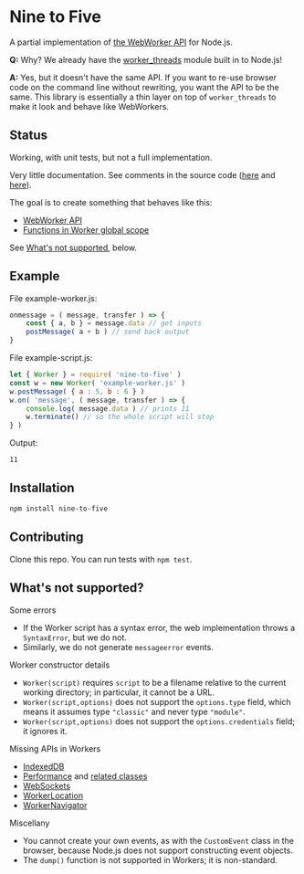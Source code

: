 
# Nine to Five

A partial implementation of
[the WebWorker API](https://developer.mozilla.org/en-US/docs/Web/API/Worker)
for Node.js.

**Q:** Why? We already have the
[worker_threads](https://nodejs.org/api/worker_threads.html) module built in to
Node.js!

**A:** Yes, but it doesn't have the same API.  If you want to re-use browser
code on the command line without rewriting, you want the API to be the same.
This library is essentially a thin layer on top of `worker_threads` to make it
look and behave like WebWorkers.

## Status

Working, with unit tests, but not a full implementation.

Very little documentation.  See comments in the source code
([here](index.js) and [here](preamble.js)).

The goal is to create something that behaves like this:

 * [WebWorker API](https://developer.mozilla.org/en-US/docs/Web/API/Worker/Worker)
 * [Functions in Worker global scope](https://developer.mozilla.org/en-US/docs/Web/API/Web_Workers_API/Functions_and_classes_available_to_workers)

See [What's not supported](#whats-not-suppoorted), below.

## Example

File example-worker.js:
```js
onmessage = ( message, transfer ) => {
    const { a, b } = message.data // get inputs
    postMessage( a + b ) // send back output
}
```

File example-script.js:
```js
let { Worker } = require( 'nine-to-five' )
const w = new Worker( 'example-worker.js' )
w.postMessage( { a : 5, b : 6 } )
w.on( 'message', ( message, transfer ) => {
    console.log( message.data ) // prints 11
    w.terminate() // so the whole script will stop
} )
```

Output:
```
11
```

## Installation

```sh
npm install nine-to-five
```

## Contributing

Clone this repo.  You can run tests with `npm test`.

## What's not supported?

Some errors

 * If the Worker script has a syntax error, the web implementation throws a
   `SyntaxError`, but we do not.
 * Similarly, we do not generate `messageerror` events.

Worker constructor details

 * `Worker(script)` requires `script` to be a filename relative
   to the current working directory; in particular, it cannot be a URL.
 * `Worker(script,options)` does not support the `options.type` field,
   which means it assumes type `"classic"` and never type `"module"`.
 * `Worker(script,options)` does not support the `options.credentials` field;
   it ignores it.

Missing APIs in Workers

 * [IndexedDB](https://developer.mozilla.org/en-US/docs/Web/API/IndexedDB_API)
 * [Performance](https://developer.mozilla.org/en-US/docs/Web/API/Performance)
   and [related classes](https://developer.mozilla.org/en-US/docs/Web/API/PerformanceEntry)
 * [WebSockets](https://developer.mozilla.org/en-US/docs/Web/API/WebSocket)
 * [WorkerLocation](https://developer.mozilla.org/en-US/docs/Web/API/WorkerLocation)
 * [WorkerNavigator](https://developer.mozilla.org/en-US/docs/Web/API/WorkerNavigator)

Miscellany

 * You cannot create your own events, as with the `CustomEvent` class in the
   browser, because Node.js does not support constructing event objects.
 * The `dump()` function is not supported in Workers; it is non-standard.
